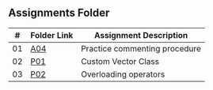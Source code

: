 ##  Assignments Folder

|   #   | Folder Link | Assignment Description |
| :---: | ----------- | ---------------------- |
|  01   |[A04](https://github.com/Alexanderryan133/2143-OOP-Ryan/tree/main/Assignments/A04)|Practice commenting procedure|
|  02   |[P01](https://github.com/Alexanderryan133/2143-OOP-Ryan/tree/main/Assignments/P01)|Custom Vector Class|
|  03   |[P02](https://github.com/Alexanderryan133/2143-OOP-Ryan/tree/main/Assignments/P02)|Overloading operators|
